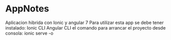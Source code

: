 # AppNotes
Aplicacion hibrida con Ionic y angular 7
Para utilizar esta app se debe tener instalado:
Ionic CLI 
Angular CLI
el comando para arrancar el proyecto desde consola: ionic serve -o

